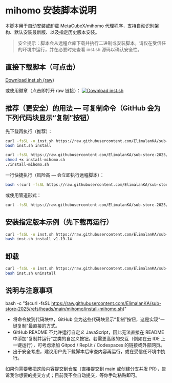 # mihomo 安装脚本说明

本脚本用于自动安装或卸载 MetaCubeX/mihomo 代理程序，支持自动识别架构、默认安装最新版、以及指定历史版本安装。

> 安全提示：脚本会从远程仓库下载并执行二进制或安装脚本。请仅在受信任的环境中运行，并在必要时先查看 inst.sh 源码以确认安全性。

## 直接下载脚本（可点击）
[Download inst.sh (raw)](https://raw.githubusercontent.com/ElimalanKA/sub-store-2025/main/mihomo/inst.sh)

或使用徽章（点击即打开 raw 链接）：
[![Download inst.sh](https://img.shields.io/badge/Download-inst.sh-blue?logo=github&style=flat-square)](https://raw.githubusercontent.com/ElimalanKA/sub-store-2025/main/mihomo/inst.sh)

## 推荐（更安全）的用法 — 可复制命令（GitHub 会为下列代码块显示“复制”按钮）
先下载再执行（推荐）：

```bash
curl -fsSL -o inst.sh https://raw.githubusercontent.com/ElimalanKA/sub-store-2025/main/mihomo/inst.sh
bash inst.sh install
```

```bash
curl -fsSL https://raw.githubusercontent.com/ElimalanKA/sub-store-2025/refs/heads/main/mihomo/install-mihomo.sh -o install-mihomo.sh
chmod +x install-mihomo.sh
./install-mihomo.sh
```

一行快捷执行（风险高 — 会立即执行远程脚本）：

```bash
bash <(curl -fsSL https://raw.githubusercontent.com/ElimalanKA/sub-store-2025/main/mihomo/inst.sh) install
```

或使用管道形式：

```bash
curl -fsSL https://raw.githubusercontent.com/ElimalanKA/sub-store-2025/main/mihomo/inst.sh | bash -s -- install
```

## 安装指定版本示例（先下载再运行）

```bash
curl -fsSL -o inst.sh https://raw.githubusercontent.com/ElimalanKA/sub-store-2025/main/mihomo/inst.sh
bash inst.sh install v1.19.14
```

## 卸载

```bash
curl -fsSL -o inst.sh https://raw.githubusercontent.com/ElimalanKA/sub-store-2025/main/mihomo/inst.sh
bash inst.sh uninstall
```

## 说明与注意事项

bash -c "$(curl -fsSL https://raw.githubusercontent.com/ElimalanKA/sub-store-2025/refs/heads/main/mihomo/install-mihomo.sh)"

- 将命令放到代码块中，GitHub 会为这些代码块显示“复制”按钮，这是实现“一键复制”最直接的方式。  
- GitHub README 不允许运行自定义 JavaScript，因此无法直接在 README 中添加“复制并运行”之类的自定义按钮。若需更高级的交互（例如在云 IDE 上一键运行），可考虑添加 Gitpod / Repl.it / Codespaces 的链接或外部网页。  
- 出于安全考虑，建议用户先下载脚本后审查内容再运行，或在受信任环境中执行。  

如果你需要我把这段内容提交到仓库（直接提交到 main 或创建分支并发 PR），告诉我你想要的提交方式；目前我不会自动提交，等你手动粘贴即可。  
